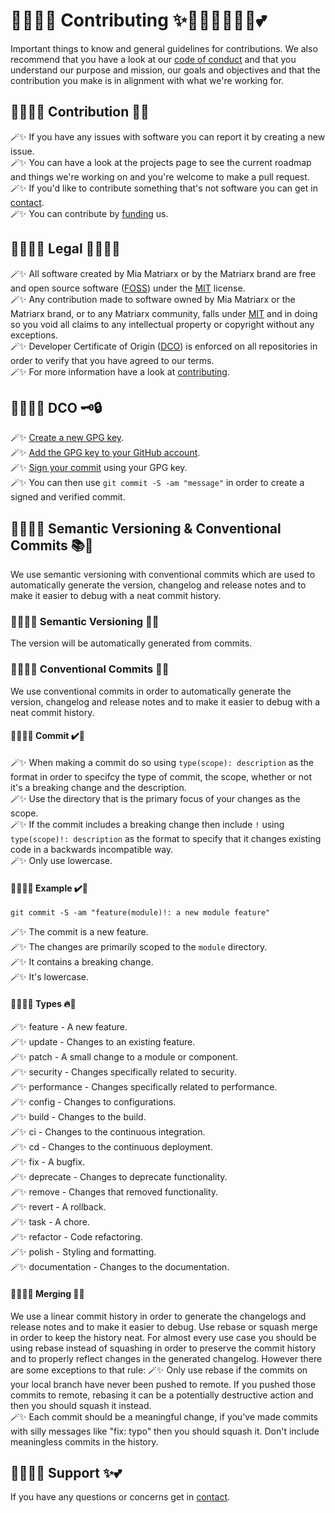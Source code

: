 # 🧚🏻‍♀️✨ Contributing ✨🧚🏻‍♀️🦄🔮🏰💕

Important things to know and general guidelines for contributions.  We also recommend that you have a look at our [code of conduct](https://github.com/matriarx/.github/blob/main/docs/code_of_conduct.md) and that you understand our purpose and mission, our goals and objectives and that the contribution you make is in alignment with what we're working for.

## 🧚🏻‍♀️✨ Contribution 💎🚀

🪄✨ If you have any issues with software you can report it by creating a new issue.\
🪄✨ You can have a look at the projects page to see the current roadmap and things we're working on and you're welcome to make a pull request.\
🪄✨ If you'd like to contribute something that's not software you can get in [contact](https://github.com/matriarx/.github/blob/main/docs/support.md).\
🪄✨ You can contribute by [funding](https://github.com/matriarx/.github/blob/main/readme.md) us.

## 🧚🏻‍♀️✨ Legal 🤷🏻‍♀️💯

🪄✨ All software created by Mia Matriarx or by the Matriarx brand are free and open source software ([FOSS](https://en.wikipedia.org/wiki/Free_and_open-source_software)) under the [MIT](https://github.com/matriarx/.github/blob/main/license) license.\
🪄✨ Any contribution made to software owned by Mia Matriarx or the Matriarx brand, or to any Matriarx community, falls under [MIT](https://github.com/matriarx/.github/blob/main/license) and in doing so you void all claims to any intellectual property or copyright without any exceptions.\
🪄✨ Developer Certificate of Origin ([DCO](https://en.wikipedia.org/wiki/Developer_Certificate_of_Origin)) is enforced on all repositories in order to verify that you have agreed to our terms.\
🪄✨ For more information have a look at [contributing](https://github.com/matriarx/.github/blob/main/docs/contributing.md).

## 🧚🏻‍♀️✨ DCO 🗝️🔒

🪄✨ [Create a new GPG key](https://docs.github.com/en/authentication/managing-commit-signature-verification/generating-a-new-gpg-key).\
🪄✨ [Add the GPG key to your GitHub account](https://docs.github.com/en/authentication/managing-commit-signature-verification/adding-a-gpg-key-to-your-github-account).\
🪄✨ [Sign your commit](https://docs.github.com/en/authentication/managing-commit-signature-verification/signing-commits) using your GPG key.\
🪄✨ You can then use `git commit -S -am "message"` in order to create a signed and verified commit.

## 🧚🏻‍♀️✨ Semantic Versioning & Conventional Commits 📚🔮

We use semantic versioning with conventional commits which are used to automatically generate the version, changelog and release notes and to make it easier to debug with a neat commit history.

### 🧚🏻‍♀️✨ Semantic Versioning 🎨🌈

The version will be automatically generated from commits.

### 🧚🏻‍♀️✨ Conventional Commits 🎨🎶

We use conventional commits in order to automatically generate the version, changelog and release notes and to make it easier to debug with a neat commit history.

#### 🧚🏻‍♀️✨ Commit ✔️👻

🪄✨ When making a commit do so using `type(scope): description` as the format in order to specifcy the type of commit, the scope, whether or not it's a breaking change and the description.\
🪄✨ Use the directory that is the primary focus of your changes as the scope.\
🪄✨ If the commit includes a breaking change then include `!` using `type(scope)!: description` as the format to specify that it changes existing code in a backwards incompatible way.\
🪄✨ Only use lowercase.

#### 🧚🏻‍♀️✨ Example ✔️👻

`git commit -S -am "feature(module)!: a new module feature"`

🪄✨ The commit is a new feature.\
🪄✨ The changes are primarily scoped to the `module` directory.\
🪄✨ It contains a breaking change.\
🪄✨ It's lowercase.

#### 🧚🏻‍♀️✨ Types 🔥🐛

🪄✨ feature - A new feature.\
🪄✨ update - Changes to an existing feature.\
🪄✨ patch - A small change to a module or component.\
🪄✨ security - Changes specifically related to security.\
🪄✨ performance - Changes specifically related to performance.\
🪄✨ config - Changes to configurations.\
🪄✨ build - Changes to the build.\
🪄✨ ci - Changes to the continuous integration.\
🪄✨ cd - Changes to the continuous deployment.\
🪄✨ fix - A bugfix.\
🪄✨ deprecate - Changes to deprecate functionality.\
🪄✨ remove - Changes that removed functionality.\
🪄✨ revert - A rollback.\
🪄✨ task - A chore.\
🪄✨ refactor - Code refactoring.\
🪄✨ polish - Styling and formatting.\
🪄✨ documentation - Changes to the documentation.

#### 🧚🏻‍♀️✨ Merging 🏰💯

We use a linear commit history in order to generate the changelogs and release notes and to make it easier to debug.  Use rebase or squash merge in order to keep the history neat.  For almost every use case you should be using rebase instead of squashing in order to preserve the commit history and to properly reflect changes in the generated changelog.  However there are some exceptions to that rule:
🪄✨ Only use rebase if the commits on your local branch have never been pushed to remote.  If you pushed those commits to remote, rebasing it can be a potentially destructive action and then you should squash it instead.\
🪄✨ Each commit should be a meaningful change, if you've made commits with silly messages like "fix: typo" then you should squash it.  Don't include meaningless commits in the history.

## 🧚🏻‍♀️✨ Support ✨💕

If you have any questions or concerns get in [contact](https://github.com/matriarx/.github/blob/main/docs/support.md).

